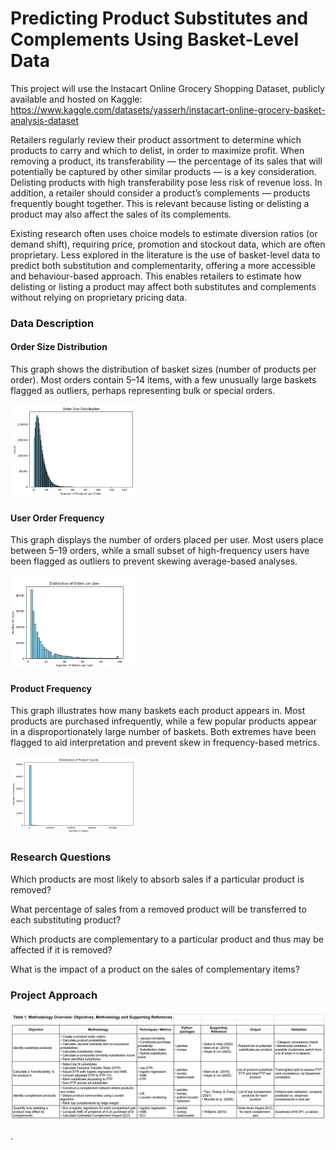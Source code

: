 # Predicting Product Substitutes and Complements Using Basket-Level Data

This project will use the Instacart Online Grocery Shopping Dataset, publicly available and hosted on Kaggle: https://www.kaggle.com/datasets/yasserh/instacart-online-grocery-basket-analysis-dataset

Retailers regularly review their product assortment to determine which products to carry and which to delist, in order to maximize profit. When removing a product, its transferability — the percentage of its sales that will potentially be captured by other similar products — is a key consideration. Delisting products with high transferability pose less risk of revenue loss. In addition, a retailer should consider a product’s complements — products frequently bought together. This is relevant because listing or delisting a product may also affect the sales of its complements.

Existing research often uses choice models to estimate diversion ratios (or demand shift), requiring price, promotion and stockout data, which are often proprietary. Less explored in the literature is the use of basket-level data to predict both substitution and complementarity, offering a more accessible and behaviour-based approach. This enables retailers to estimate how delisting or listing a product may affect both substitutes and complements without relying on proprietary pricing data.

### Data Description

#### Order Size Distribution
This graph shows the distribution of basket sizes (number of products per order). Most orders contain 5–14 items, with a few unusually large baskets flagged as outliers, perhaps representing bulk or special orders.

<img src="graphs/order_size_frequency.png" width="200">

#### User Order Frequency
This graph displays the number of orders placed per user. Most users place between 5–19 orders, while a small subset of high-frequency users have been flagged as outliers to prevent skewing average-based analyses.

<img src="graphs/user_order_counts_hist.png" width="200">

#### Product Frequency
This graph illustrates how many baskets each product appears in. Most products are purchased infrequently, while a few popular products appear in a disproportionately large number of baskets. Both extremes have been flagged to aid interpretation and prevent skew in frequency-based metrics.

<img src="graphs/product_order_counts_hist.png" width="200">

### Research Questions

Which products are most likely to absorb sales if a particular product is removed?

What percentage of sales from a removed product will be transferred to each substituting product?

Which products are complementary to a particular product and thus may be affected if it is removed?

What is the impact of a product on the sales of complementary items?

### Project Approach

<img src="graphs/methodology-table.png">


.

